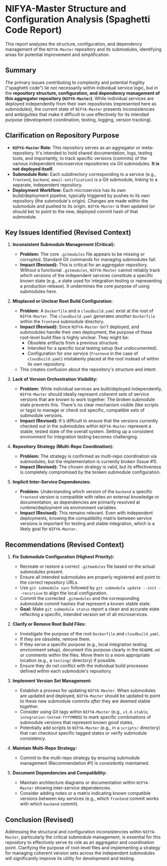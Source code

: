 # NIFYA-Master Structure and Configuration Analysis (Spaghetti Code Report)

This report analyzes the structure, configuration, and dependency management of the `NIFYA-Master` repository and its submodules, identifying areas for potential improvement and simplification.

## Summary

The primary issues contributing to complexity and potential fragility ("spaghetti code") lie not necessarily within individual service logic, but in the **repository structure, configuration, and dependency management of this aggregator repository (`NIFYA-Master`)**. While individual services are deployed independently from their own repositories (represented here as submodules), the current state of `NIFYA-Master` presents inconsistencies and ambiguities that make it difficult to use effectively for its intended purpose (development coordination, testing, logging, version tracking).

## Clarification on Repository Purpose

*   **`NIFYA-Master` Role:** This repository serves as an aggregator or meta-repository. It's intended to hold shared documentation, logs, testing tools, and importantly, to track specific versions (commits) of the various independent microservice repositories via Git submodules. **It is not deployed itself.**
*   **Submodule Role:** Each subdirectory corresponding to a service (e.g., `frontend`, `backend`, `email-notification`) is a Git submodule, linking to a separate, independent repository.
*   **Deployment Workflow:** Each microservice has its own build/deployment pipeline, typically triggered by pushes to its *own* repository (the submodule's origin). Changes are made within the submodule and pushed to its origin. `NIFYA-Master` is then updated (or should be) to point to the new, deployed commit hash of that submodule.

## Key Issues Identified (Revised Context)

1.  **Inconsistent Submodule Management (Critical):**
    *   **Problem:** The core `.gitmodules` file appears to be missing or corrupted. Standard Git commands for managing submodules fail.
    *   **Impact (Revised):** This is critical for an aggregator repository. Without a functional `.gitmodules`, `NIFYA-Master` cannot reliably track *which versions* of the independent services constitute a specific known state (e.g., a state used for integration testing or representing a production release). It undermines the core purpose of using submodules here.

2.  **Misplaced or Unclear Root Build Configuration:**
    *   **Problem:** A `Dockerfile` and a `cloudbuild.yaml` exist at the root of `NIFYA-Master`. The `cloudbuild.yaml` generates *another* `Dockerfile` within the `frontend` submodule directory.
    *   **Impact (Revised):** Since `NIFYA-Master` isn't deployed, and submodules handle their own deployment, the purpose of these root-level build files is highly unclear. They might be:
        *   Obsolete artifacts from a previous structure.
        *   Intended for a specific local testing setup (but undocumented).
        *   Configuration for *one* service (`frontend` in the case of `cloudbuild.yaml`) mistakenly placed at the root instead of within its own repository.
    *   This creates confusion about the repository's structure and intent.

3.  **Lack of Version Orchestration Visibility:**
    *   **Problem:** While individual services are built/deployed independently, `NIFYA-Master` should ideally represent *coherent sets* of service versions that are known to work together. The broken submodule state prevents this. There's no clear mechanism visible (like scripts or tags) to manage or check out specific, compatible sets of submodule versions.
    *   **Impact (Revised):** It's difficult to ensure that the versions currently checked out in the submodules within `NIFYA-Master` represent a stable, tested state of the overall system. Setting up a consistent environment for integration testing becomes challenging.

4.  **Repository Strategy (Multi-Repo Coordination):**
    *   **Problem:** The strategy is confirmed as multi-repo coordination via submodules, but the implementation is currently broken (Issue #1).
    *   **Impact (Revised):** The chosen strategy is valid, but its effectiveness is completely compromised by the broken submodule configuration.

5.  **Implicit Inter-Service Dependencies:**
    *   **Problem:** Understanding which version of the `backend` a specific `frontend` version is compatible with relies on external knowledge or documentation, as dependencies are primarily resolved at runtime/deployment via environment variables.
    *   **Impact (Revised):** This remains relevant. Even with independent deployments, knowing the compatibility matrix between service versions is important for testing and stable integration, which is a likely goal for `NIFYA-Master`.

## Recommendations (Revised Context)

1.  **Fix Submodule Configuration (Highest Priority):**
    *   Recreate or restore a correct `.gitmodules` file based on the actual submodules present.
    *   Ensure all intended submodules are properly registered and point to the correct repository URLs.
    *   Use `git submodule sync` followed by `git submodule update --init --recursive` to align the local configuration.
    *   Commit the corrected `.gitmodules` and the corresponding submodule commit hashes that represent a known stable state.
    *   **Goal:** Make `git submodule status` report a clean and accurate state reflecting a specific, intended version set of all microservices.

2.  **Clarify or Remove Root Build Files:**
    *   Investigate the purpose of the root `Dockerfile` and `cloudbuild.yaml`.
    *   If they are obsolete, remove them.
    *   If they serve a specific purpose (e.g., local integration testing environment setup), document this purpose clearly in the `README.md` or comments within the files. Move them to a more appropriate location (e.g., a `testing/` directory) if possible.
    *   Ensure they do not conflict with the individual build processes defined within each submodule's repository.

3.  **Implement Version Set Management:**
    *   Establish a process for updating `NIFYA-Master`. When submodules are updated and deployed, `NIFYA-Master` should be updated to point to these new submodule commits *after* they are deemed stable together.
    *   Consider using Git tags within `NIFYA-Master` (e.g., `v1.0-stable`, `integration-tested-YYYYMMDD`) to mark specific combinations of submodule versions that represent known good states.
    *   Potentially add scripts to `NIFYA-Master` (e.g., in a `scripts/` directory) that can checkout specific tagged states or verify submodule consistency.

4.  **Maintain Multi-Repo Strategy:**
    *   Commit to the multi-repo strategy by ensuring submodule management (Recommendation #1) is consistently maintained.

5.  **Document Dependencies and Compatibility:**
    *   Maintain architecture diagrams or documentation within `NIFYA-Master` showing inter-service dependencies.
    *   Consider adding notes or a matrix indicating known compatible versions between key services (e.g., which `frontend` commit works with which `backend` commit).

## Conclusion (Revised)

Addressing the structural and configuration inconsistencies within `NIFYA-Master`, particularly the critical submodule management, is essential for this repository to effectively serve its role as an aggregator and coordination point. Clarifying the purpose of root-level files and implementing a strategy for managing coherent version sets across the independent submodules will significantly improve its utility for development and testing.